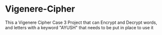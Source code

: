 # Vigenere-Cipher
This a Vigenere Cipher Case 3 Project that can Encrypt and Decrypt words, and letters with a keyword "AYUSH" that needs to be put in place to use it
